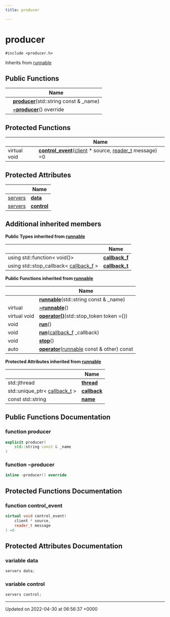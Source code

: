 ```yaml
---
title: producer

---
```


# producer






`#include <producer.h>`

Inherits from [runnable](Classes/classrunnable.md)

## Public Functions

|                | Name           |
| -------------- | -------------- |
| | **[producer](Classes/classproducer.md#function-producer)**(std::string const & _name) |
| | **[~producer](Classes/classproducer.md#function-~producer)**() override |

## Protected Functions

|                | Name           |
| -------------- | -------------- |
| virtual void | **[control_event](Classes/classproducer.md#function-control-event)**([client](Classes/classtransport_1_1client.md) * source, [reader_t](Namespaces/namespacetransport.md#using-reader-t) message) =0 |

## Protected Attributes

|                | Name           |
| -------------- | -------------- |
| [servers](Classes/classservers.md) | **[data](Classes/classproducer.md#variable-data)**  |
| [servers](Classes/classservers.md) | **[control](Classes/classproducer.md#variable-control)**  |

## Additional inherited members

**Public Types inherited from [runnable](Classes/classrunnable.md)**

|                | Name           |
| -------------- | -------------- |
| using std::function< void()> | **[callback_f](Classes/classrunnable.md#using-callback-f)**  |
| using std::stop_callback< [callback_f](Classes/classrunnable.md#using-callback-f) > | **[callback_t](Classes/classrunnable.md#using-callback-t)**  |

**Public Functions inherited from [runnable](Classes/classrunnable.md)**

|                | Name           |
| -------------- | -------------- |
| | **[runnable](Classes/classrunnable.md#function-runnable)**(std::string const & _name) |
| virtual | **[~runnable](Classes/classrunnable.md#function-~runnable)**() |
| virtual void | **[operator()](Classes/classrunnable.md#function-operator())**(std::stop_token token ={}) |
| void | **[run](Classes/classrunnable.md#function-run)**() |
| void | **[run](Classes/classrunnable.md#function-run)**([callback_f](Classes/classrunnable.md#using-callback-f) _callback) |
| void | **[stop](Classes/classrunnable.md#function-stop)**() |
| auto | **[operator](Classes/classrunnable.md#function-operator)**([runnable](Classes/classrunnable.md) const & other) const |

**Protected Attributes inherited from [runnable](Classes/classrunnable.md)**

|                | Name           |
| -------------- | -------------- |
| std::jthread | **[thread](Classes/classrunnable.md#variable-thread)**  |
| std::unique_ptr< [callback_t](Classes/classrunnable.md#using-callback-t) > | **[callback](Classes/classrunnable.md#variable-callback)**  |
| const std::string | **[name](Classes/classrunnable.md#variable-name)**  |


## Public Functions Documentation

### function producer

```cpp
explicit producer(
    std::string const & _name
)
```


### function ~producer

```cpp
inline ~producer() override
```


## Protected Functions Documentation

### function control_event

```cpp
virtual void control_event(
    client * source,
    reader_t message
) =0
```


## Protected Attributes Documentation

### variable data

```cpp
servers data;
```


### variable control

```cpp
servers control;
```


-------------------------------

Updated on 2022-04-30 at 06:56:37 +0000